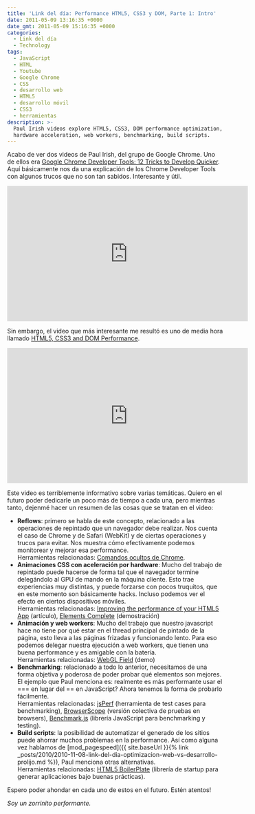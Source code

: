 ```yaml
---
title: 'Link del día: Performance HTML5, CSS3 y DOM, Parte 1: Intro'
date: 2011-05-09 13:16:35 +0000
date_gmt: 2011-05-09 15:16:35 +0000
categories:
  - Link del día
  - Technology
tags:
  - JavaScript
  - HTML
  - Youtube
  - Google Chrome
  - CSS
  - desarrollo web
  - HTML5
  - desarrollo móvil
  - CSS3
  - herramientas
description: >-
  Paul Irish videos explore HTML5, CSS3, DOM performance optimization, reflows,
  hardware acceleration, web workers, benchmarking, build scripts.
---
```



Acabo de ver dos videos de Paul Irish, del grupo de Google Chrome. Uno de ellos era [Google Chrome Developer Tools: 12 Tricks to Develop Quicker](http://www.youtube.com/watch?v=nOEw9iiopwI). Aquí básicamente nos da una explicación de los Chrome Developer Tools con algunos trucos que no son tan sabidos. Interesante y útil.

<iframe width="560" height="315" src="https://www.youtube.com/embed/nOEw9iiopwI" frameborder="0" allow="accelerometer; autoplay; encrypted-media; gyroscope; picture-in-picture"> </iframe>

Sin embargo, el video que más interesante me resultó es uno de media hora llamado [HTML5, CSS3 and DOM Performance](http://www.youtube.com/watch?v=q_O9_C2ZjoA).

<iframe width="560" height="315" src="https://www.youtube.com/embed/q_O9_C2ZjoA" frameborder="0" allow="accelerometer; autoplay; encrypted-media; gyroscope; picture-in-picture"> </iframe>

Este video es terriblemente informativo sobre varias temáticas. Quiero en el futuro poder dedicarle un poco más de tiempo a cada una, pero mientras tanto, dejenmé hacer un resumen de las cosas que se tratan en el video:

- **Reflows**: primero se habla de este concepto, relacionado a las operaciones de repintado que un navegador debe realizar. Nos cuenta el caso de Chrome y de Safari (WebKit) y de ciertas operaciones y trucos para evitar. Nos muestra cómo efectivamente podemos monitorear y mejorar esa performance.<br />
Herramientas relacionadas: [Comandos ocultos de Chrome](http://peter.sh/experiments/chromium-command-line-switches/).
- **Animaciones CSS con aceleración por hardware**: Mucho del trabajo de repintado puede hacerse de forma tal que el navegador termine delegándolo al GPU de mando en la máquina cliente. Esto trae experiencias muy distintas, y puede forzarse con pocos truquitos, que en este momento son básicamente hacks. Incluso podemos ver el efecto en ciertos dispositivos móviles.<br />
Herramientas relacionadas: [Improving the performance of your HTML5 App](http://www.html5rocks.com/tutorials/speed/html5/) (artículo), [Elements Complete](http://isotope.metafizzy.co/demos/elements-complete.html) (demostración)
- **Animación y web workers**: Mucho del trabajo que nuestro javascript hace no tiene por qué estar en el thread principal de pintado de la página, esto lleva a las páginas frizadas y funcionando lento. Para eso podemos delegar nuestra ejecución a web workers, que tienen una buena performance y es amigable con la batería.<br />
Herramientas relacionadas:  [WebGL Field](http://webglsamples.googlecode.com/hg/field/field.html) (demo)
- **Benchmarking**: relacionado a todo lo anterior, necesitamos de una forma objetiva y poderosa de poder probar qué elementos son mejores. El ejemplo que Paul menciona es: realmente es más performante usar el === en lugar del == en JavaScript? Ahora tenemos la forma de probarlo fácilmente.<br />
Herramientas relacionadas: [jsPerf](http://jsperf.com/) (herramienta de test cases para benchmarking), [BrowserScope](http://www.browserscope.org/) (versión colectiva de pruebas en browsers), [Benchmark.js](http://benchmarkjs.com/) (librería JavaScript para benchmarking y testing).
- **Build scripts**: la posibilidad de automatizar el generado de los sitios puede ahorrar muchos problemas en la performance. Así como alguna vez hablamos de [mod_pagespeed]({{ site.baseUrl }}{% link _posts/2010/2010-11-08-link-del-dia-optimizacion-web-vs-desarrollo-prolijo.md %}), Paul menciona otras alternativas.<br />
Herramientas relacionadas: [HTML5 BoilerPlate](http://html5boilerplate.com/) (librería de startup para generar aplicaciones bajo buenas prácticas).

Espero poder ahondar en cada uno de estos en el futuro. Estén atentos!

_Soy un zorrinito performante._
